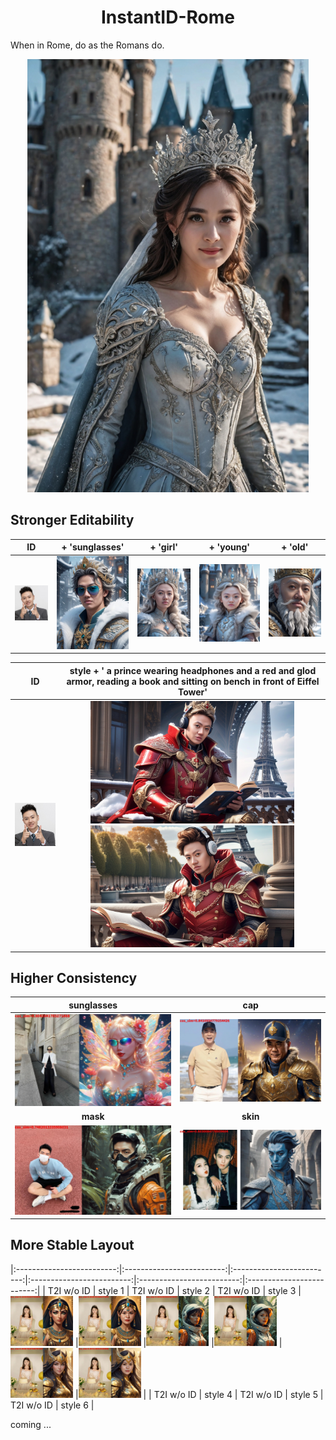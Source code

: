 <div align="center">
<h1>InstantID-Rome</h1>
</div>

When in Rome, do as the Romans do.


<div align="center">
<img src="./data/res_yangmi.jpg" width = "450" />
</div>



## Stronger Editability
| ID | + 'sunglasses' | + 'girl' | + 'young' | + 'old' | 
|:-------------------------:|:-------------------------:|:-------------------------:|:-------------------------:|:-------------------------:|
<img src="./data/my.png" width = "100" /> | <img src="./data/my_sunglasses.jpg" width = "150" /> | <img src="./data/my_girl.jpg" width = "150" /> | <img src="./data/my_young.jpg" width = "150" /> | <img src="./data/my_old.jpg" width = "150" />



| ID | style + ' a prince wearing headphones and a red and glod armor, reading a book and sitting on bench in front of Eiffel Tower'  |
|:-------------------------:|:-------------------------:|
<img src="./data/my.png" width = "134" /> | <img src="./data/my_longprompt_1.jpg" width = "326" />  <img src="./data/my_longprompt_2.jpg" width = "326" /> 


## Higher Consistency
| sunglasses | cap |
|:-------------------------:|:-------------------------:|
<img src="./data/fe342e172f4f79f0f18e0cfecbf86de27a6058e329240b4bfdb73fb5.jpg" width = "425" /> | <img src="./data/2b008e52c4a66093b4aa7697a38e7ab6b21a898dcb43dd75a088d6a6.jpg" width = "425" />
| **mask** | **skin** |
<img src="./data/829d06193e5334e1036e1dd5a41b510848ef52225c49b2c7463e7215.jpg" width = "425" /> | <img src="./data/e1f454de3bfb8ece436cb4084837c0f8e1287b111f2819dd37ca9f92.jpg" width = "425" />


## More Stable Layout
|:-------------------------:|:-------------------------:|:-------------------------:|:-------------------------:|:-------------------------:|:-------------------------:|
| T2I w/o ID | style 1 | T2I w/o ID | style 2 | T2I w/o ID | style 3 |
<img src="./data/t2i_1_noid.jpg" width = "100" /> |<img src="./data/t2i_1_id.jpg" width = "100" /> |<img src="./data/t2i_2_noid.jpg" width = "100" /> |<img src="./data/t2i_2_id.jpg" width = "100" /> |<img src="./data/t2i_3_noid.jpg" width = "100" /> |<img src="./data/t2i_3_id.jpg" width = "100" /> |
| T2I w/o ID | style 4 | T2I w/o ID | style 5 | T2I w/o ID | style 6 |


coming ...
